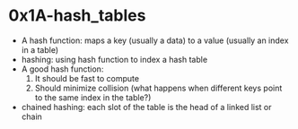 # 0x1A-hash_tables

* A hash function: maps a key (usually a data) to a value (usually an index in a table)
* hashing: using hash function to index a hash table
* A good hash function: 
	1. It should be fast to compute
	2. Should minimize collision (what happens when different keys point to the same index in the table?)
* chained hashing: each slot of the table is the head of a linked list or chain 
